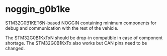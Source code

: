 # noggin_g0b1ke

STM32G0B1KET6N-based NOGGIN containing minimum components for debug and communication with the rest of the vehicle.

The STM32G0B1KxTxN should be drop-in compatible in case of component shortage. The STM32G0B1KxTx also works but CAN pins need to be changed.